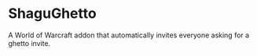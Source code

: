 # ShaguGhetto

A World of Warcraft addon that automatically invites everyone asking for a ghetto invite.
